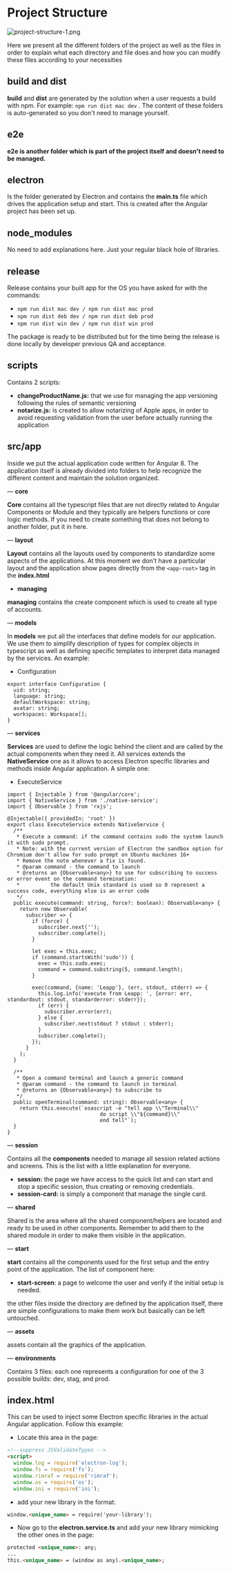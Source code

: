# Project Structure

![project-structure-1.png](images/PROJECT_STRUCTURE_1.png)

Here we present all the different folders of the project as well as the files in order to explain what each directory and file does and how you can modify these files according to your necessities

## build and dist

**build** and **dist** are generated by the solution when a user requests a build with npm. For example: `npm run dist mac dev` . The content of these folders is auto-generated so you don't need to manage yourself.

## e2e

**e2e is another folder which is part of the project itself and doesn't need to be managed.**

## electron

Is the folder generated by Electron and contains the **main.ts** file which drives the application setup and start. This is created after the Angular project has been set up.

## node_modules

No need to add explanations here. Just your regular black hole of libraries.

## release

Release contains your built app for the OS you have asked for with the commands:

- `npm run dist mac dev / npm run dist mac prod`
- `npm run dist deb dev / npm run dist deb prod`
- `npm run dist win dev / npm run dist win prod`

The package is ready to be distributed but for the time being the release is done locally by developer previous QA and acceptance.


## scripts

Contains 2 scripts:

- **changeProductName.js:** that we use for managing the app versioning following the rules of semantic versioning
- **notarize.js:** is created to allow notarizing of Apple apps, in order to avoid requesting validation from the user before actually running the application

## src/app

Inside we put the actual application code written for Angular 8. The application itself is already divided into folders to help recognize the different content and maintain the solution organized.

— **core**

**Core** contains all the typescript files that are not directly related to Angular Components or Module and they typically are helpers functions or core logic methods. If you need to create something that does not belong to another folder, put it in here.

— **layout**

**Layout** contains all the layouts used by components to standardize some aspects of the applications. At this moment we don't have a particular layout and the application show pages directly from the `<app-root>` tag in the **index.html**

- **managing**

**managing** contains the create component which is used to create all type of accounts.

— **models**

In **models** we put all the interfaces that define models for our application. We use them to simplify description of types for complex objects in typescript as well as defining specific templates to interpret data managed by the services. An example:

- Configuration

```tsx
export interface Configuration {
  uid: string;
  language: string;
  defaultWorkspace: string;
  avatar: string;
  workspaces: Workspace[];
}
```

— **services**

**Services** are used to define the logic behind the client and are called by the actual components when they need it. All services extends the **NativeService** one as it allows to access Electron specific libraries and methods inside Angular application. A simple one:

- ExecuteService

```tsx
import { Injectable } from '@angular/core';
import { NativeService } from './native-service';
import { Observable } from 'rxjs';

@Injectable({ providedIn: 'root' })
export class ExecuteService extends NativeService {
  /**
   * Execute a command: if the command contains sudo the system launch it with sudo prompt.
   * Note: with the current version of Electron the sandbox option for Chromium don't allow for sudo prompt on Ubuntu machines 16+
   * Remove the note whenever a fix is found.
   * @param command - the command to launch
   * @returns an {Observable<any>} to use for subscribing to success or error event on the command termination:
   *          the default Unix standard is used so 0 represent a success code, everything else is an error code
   */
  public execute(command: string, force?: boolean): Observable<any> {
    return new Observable(
      subscriber => {
        if (force) {
          subscriber.next('');
          subscriber.complete();
        }

        let exec = this.exec;
        if (command.startsWith('sudo')) {
          exec = this.sudo.exec;
          command = command.substring(5, command.length);
        }

        exec(command, {name: 'Leapp'}, (err, stdout, stderr) => {
          this.log.info('execute from Leapp: ', {error: err, standardout: stdout, standarderror: stderr});
          if (err) {
            subscriber.error(err);
          } else {
            subscriber.next(stdout ? stdout : stderr);
          }
          subscriber.complete();
        });
      }
    );
  }

  /**
   * Open a command terminal and launch a generic command
   * @param command - the command to launch in terminal
   * @returns an {Observable<any>} to subscribe to
   */
  public openTerminal(command: string): Observable<any> {
    return this.execute(`osascript -e "tell app \\"Terminal\\"
                              do script \\"${command}\\"
                              end tell"`);
  }
}
```

— **session**

Contains all the **components** needed to manage all session related actions and screens. This is the list with a little explanation for everyone.

- **session:** the page we have access to the quick list and can start and stop a specific session, thus creating or removing credentials.
- **session-card:** is simply a component that manage the single card.

— **shared** 

Shared is the area where all the shared component/helpers are located and ready to be used in other components. Remember to add them to the shared module in order to make them visible in the application.

— **start**

**start** contains all the components used for the first setup and the entry point of the application. The list of component here:

- **start-screen**: a page to welcome the user and verify if the initial setup is needed.

the other files inside the directory are defined by the application itself, there are simple configurations to make them work but basically can be left untouched.

— **assets**

assets contain all the graphics of the application.

— **environments**

Contains 3 files: each one represents a configuration for one of the 3 possible builds: dev, stag, and prod.

## index.html

This can be used to inject some Electron specific libraries in the actual Angular application. Follow this example:

- Locate this area in the page:

```html
<!--suppress JSValidateTypes -->
<script>
  window.log = require('electron-log');
  window.fs = require('fs');
  window.rimraf = require('rimraf');
  window.os = require('os');
  window.ini = require('ini');
```

- add your new library in the format:

```html
window.<unique_name> = require('your-library');
```

- Now go to the **electron.service.ts** and add your new library mimicking the other ones in the page:

```html
protected <unique_name>: any;
...
this.<unique_name> = (window as any).<unique_name>;
